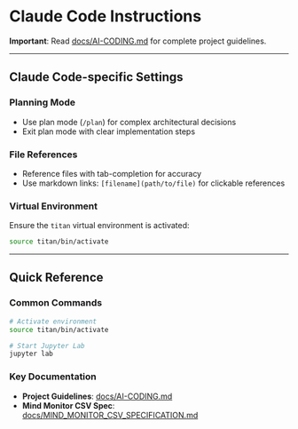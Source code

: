 # Claude Code Instructions

**Important**: Read [docs/AI-CODING.md](docs/AI-CODING.md) for complete project guidelines.

---

## Claude Code-specific Settings

### Planning Mode
- Use plan mode (`/plan`) for complex architectural decisions
- Exit plan mode with clear implementation steps

### File References
- Reference files with tab-completion for accuracy
- Use markdown links: `[filename](path/to/file)` for clickable references

### Virtual Environment
Ensure the `titan` virtual environment is activated:
```bash
source titan/bin/activate
```

---

## Quick Reference

### Common Commands
```bash
# Activate environment
source titan/bin/activate

# Start Jupyter Lab
jupyter lab
```

### Key Documentation
- **Project Guidelines**: [docs/AI-CODING.md](docs/AI-CODING.md)
- **Mind Monitor CSV Spec**: [docs/MIND_MONITOR_CSV_SPECIFICATION.md](docs/MIND_MONITOR_CSV_SPECIFICATION.md)
